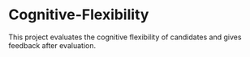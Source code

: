# Cognitive-Flexibility
This project evaluates the cognitive flexibility of candidates and gives feedback after evaluation.
